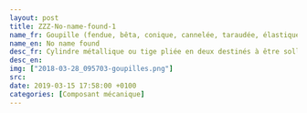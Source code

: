 ```yaml
---
layout: post
title: ZZZ-No-name-found-1
name_fr: Goupille (fendue, bêta, conique, cannelée, taraudée, élastique)
name_en: No name found
desc_fr: Cylindre métallique ou tige pliée en deux destinés à être sollicités en cisaillement pour des efforts relativement faibles. https&#58;&#47;&#47;fr.wikipedia.org&#47;wiki&#47;Goupille
desc_en: 
img: ["2018-03-28_095703-goupilles.png"]
src: 
date: 2019-03-15 17:58:00 +0100
categories: [Composant mécanique]
---
```

